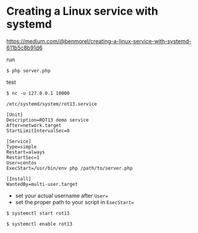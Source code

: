 # Creating a Linux service with systemd #

<https://medium.com/@benmorel/creating-a-linux-service-with-systemd-611b5c8b91d6>


run

```shell
$ php server.php
```

test

```shell
$ nc -u 127.0.0.1 10000
```


`/etc/systemd/system/rot13.service`

```
[Unit]
Description=ROT13 demo service
After=network.target
StartLimitIntervalSec=0

[Service]
Type=simple
Restart=always
RestartSec=1
User=centos
ExecStart=/usr/bin/env php /path/to/server.php

[Install]
WantedBy=multi-user.target
```

* set your actual username after `User=`
* set the proper path to your script in `ExecStart=`


```shell
$ systemctl start rot13
```

```shell
$ systemctl enable rot13
```
